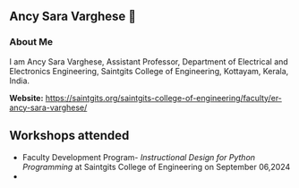 ## Ancy Sara Varghese  👋
### About Me
I am Ancy Sara Varghese, Assistant Professor, Department of Electrical and Electronics Engineering, Saintgits College of Engineering, Kottayam, Kerala, India.

**Website:** <https://saintgits.org/saintgits-college-of-engineering/faculty/er-ancy-sara-varghese/>

## Workshops attended
- Faculty Development Program- *Instructional Design for Python Programming* at Saintgits College of Engineering on September 06,2024
- 
<!--
**ANCYSV/ANCYSV** is a ✨ _special_ ✨ repository because its `README.md` (this file) appears on your GitHub profile.

Here are some ideas to get you started:

- 🔭 I’m currently working on ...
- 🌱 I’m currently learning ...
- 👯 I’m looking to collaborate on ...
- 🤔 I’m looking for help with ...
- 💬 Ask me about ...
- 📫 How to reach me: ...
- 😄 Pronouns: ...
- ⚡ Fun fact: ...
-->
